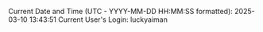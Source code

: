 Current Date and Time (UTC - YYYY-MM-DD HH:MM:SS formatted): 2025-03-10 13:43:51
Current User's Login: luckyaiman
